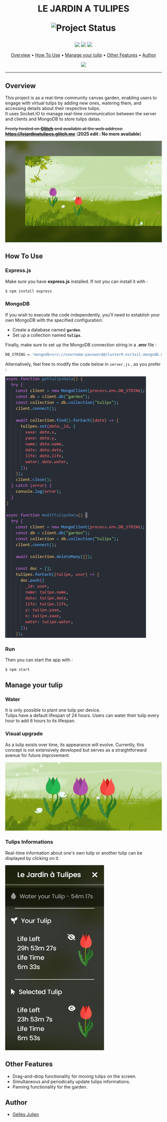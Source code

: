 <h1 align="center">
LE JARDIN A TULIPES
  
![Project Status](https://img.shields.io/badge/status-inactive-red)
</h1>

<p align="center">
<a href="https://developer.mozilla.org/en-US/docs/Web/JavaScript"><img src="https://img.shields.io/badge/JavaScript-F7DF1E?style=for-the-badge&logo=javascript&logoColor=black"></a>
<a href="https://expressjs.com"><img src="https://img.shields.io/badge/Express.js-404D59?style=for-the-badge"></a>
<a href="https://www.mongodb.com/"><img src="https://img.shields.io/badge/MongoDB-4EA94B?style=for-the-badge&logo=mongodb&logoColor=white"></a>
</p>

<p align="center">
<a href="#overview">Overview</a> • <a href="#how-to-use">How To Use</a> • <a href="#manage-your-tulip">Manage your tulip</a> • <a href="#other-features">Other Features</a> • <a href="#author">Author</a><br>
</p>

<p align="center">
<img src="https://cdn.glitch.global/8c20220c-af71-4768-a86a-e5f46714c3b4/tulipe.png?v=1677883683788">
</p>

---

## Overview

This project is as a real-time community canvas garden, enabling users to engage with virtual tulips by adding new ones, watering them, and accessing details about their respective tulips.<br>
It uses Socket.IO to manage real-time communication between the server and clients and MongoDB to store tulips datas.

~~Freely hosted on **[Glitch](https://glitch.com/)** and available at the web address: **https://lejardinatulipes.glitch.me**~~ (**2025 edit : No more available**)

<img src="img/garden.jpg">

## How To Use

### Express.js

Make sure you have **express.js** installed. If not you can install it with :

```bash
$ npm install express
```

### MongoDB

If you wish to execute the code independently, you'll need to establish your own MongoDB with the specified configuration:

- Create a database named **`garden`**.
- Set up a collection named **`tulips`**.

Finally, make sure to set up the MongoDB connection string in a **.env** file :

```bash
DB_STRING = 'mongodb+srv://username:password@cluster0.nvr1sil.mongodb.net/?retryWrites=true&w=majority' #Write here your own MongoDB URI connection string
```

Alternatively, feel free to modify the code below in `server.js` , as you prefer :

<img src="img/mongoSetup.jpg">

### Run

Then you can start the app with :

```bash
$ npm start
```

## Manage your tulip

### Water

It is only possible to plant one tulip per device.<br>
Tulips have a default lifespan of 24 hours.
Users can water their tulip every hour to add 6 hours to its lifespan.

### Visual upgrade

As a tulip exists over time, its appearance will evolve. Currently, this concept is not extensively developed but serves as a straightforward avenue for future improvement.

<img src="img/tulipes.jpg">

### Tulips Informations

Real-time information about one's own tulip or another tulip can be displayed by clicking on it.

<img src="img/stats.jpg">

## Other Features

- Drag-and-drop functionality for moving tulips on the screen.
- Simultaneous and periodically update tulips informations.
- Panning functionality for the garden.

## Author

- [Gelles Julien](https://www.github.com/julien-gelles)

